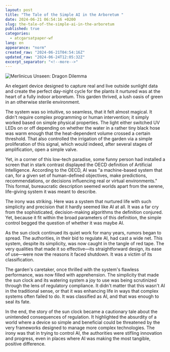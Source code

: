 ```yaml
---
layout: post
title: "The Tale of the Simple AI in the Arboretum "
date: 2024-06-21 06:54:16 +0200
slug: the-tale-of-the-simple-ai-in-the-arboretum
published: true
categories:
  - atcgarsatpaper-wf
lang: en
appearance: "norm"
created_raw: "2024-06-21T04:54:16Z"
updated_raw: "2024-06-24T12:05:32Z"
excerpt_separator: "<!--more-->"
---
```

![Merlinicus Unseen: Dragon Dilemma](https://pxscdn.com/public/m/_v2/607467830790472239/530d83cd3-f15549/CDNbXDcQVrik/ACgCbKCWhzLxmXxQYFsRZboApLEO8ePEApUKPqRs.jpg)

An elegant device designed to capture real and live outside sunlight data and create the perfect day-night cycle for the plants it nurtured was at the heart of a fully indoor arboretum. This garden thrived, a lush oasis of green in an otherwise sterile environment. 

The system was so intuitive, so seamless, that it felt almost magical. It didn't require complex programming or human intervention; it simply worked based on simple physical properties. The light either switched UV LEDs on or off depending on whether the water in a rather tiny black hose was warm enough that the heat-dependent volume crossed a certain threshold. That also controlled the irrigation of the garden via a simple proliferation of this signal, which would indeed, after several stages of amplification, open a simple valve. 

Yet, in a corner of this low-tech paradise, some funny person had installed a screen that in stark contrast displayed the OECD definition of Artificial Intelligence. According to the OECD, AI was "a machine-based system that can, for a given set of human-defined objectives, make predictions, recommendations, or decisions influencing real or virtual environments." This formal, bureaucratic description seemed worlds apart from the serene, life-giving system it was meant to describe. 

The irony was striking. Here was a system that nurtured life with such simplicity and precision that it hardly seemed like AI at all. It was a far cry from the sophisticated, decision-making algorithms the definition conjured. Yet, because it fit within the broad parameters of this definition, the simple control begged the question of whether it was maybe AI. 

As the sun clock continued its quiet work for many years, rumors began to spread. The authorities, in their bid to regulate AI, had cast a wide net. This system, despite its simplicity, was now caught in the tangle of red tape. The very qualities that made it so effective—its straightforward design, its ease of use—were now the reasons it faced shutdown. It was a victim of its classification. 

The garden's caretaker, once thrilled with the system's flawless performance, was now filled with apprehension. The simplicity that made the sun clock and its watering system a joy to use was being scrutinized through the lens of regulatory compliance. It didn't matter that this wasn't AI in the traditional sense, or that it was enhancing life in ways that complex systems often failed to do. It was classified as AI, and that was enough to seal its fate. 

In the end, the story of the sun clock became a cautionary tale about the unintended consequences of regulation. It highlighted the absurdity of a world where a device so simple and beneficial could be threatened by the very frameworks designed to manage more complex technologies. The irony was that in trying to control AI, the authorities were stifling innovation and progress, even in places where AI was making the most tangible, positive difference. 

 
